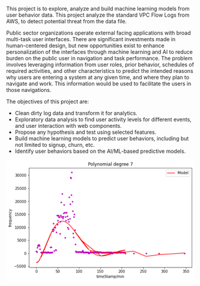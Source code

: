 This project is to explore, analyze and build machine learning models from user behavior data. This project analyze the standard VPC Flow Logs from AWS, to detect potential threat from the data file.

Public sector organizations operate external facing applications with broad multi-task user interfaces. There are significant investments made in human-centered design, but new opportunities exist to enhance personalization of the interfaces through machine learning and AI to reduce burden on the public user in navigation and task performance. The problem involves leveraging information from user roles, prior behavior, schedules of required activities, and other characteristics to predict the intended reasons why users are entering a system at any given time, and where they plan to navigate and work. This information would be used to facilitate the users in those navigations.

The objectives of this project are:

- Clean dirty log data and transform it for analytics.
- Exploratory data analysis to find user activity levels for different events, and user interaction with web components.
- Propose any hypothesis and test using selected features.
- Build machine learning models to predict user behaviors, including but not limited to signup, churn, etc.
- Identify user behaviors based on the AI/ML-based predictive models.
<img src="polynormal2.png">

